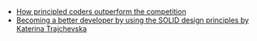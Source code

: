 - [How principled coders outperform the competition](https://youtu.be/q1qKv5TBaOA)
- [Becoming a better developer by using the SOLID design principles by Katerina Trajchevska](https://youtu.be/rtmFCcjEgEw)
